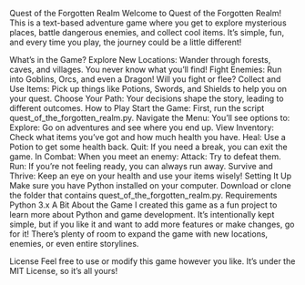 Quest of the Forgotten Realm
Welcome to Quest of the Forgotten Realm! This is a text-based adventure game where you get to explore mysterious places, battle dangerous enemies, and collect cool items. It’s simple, fun, and every time you play, the journey could be a little different!

What’s in the Game?
Explore New Locations: Wander through forests, caves, and villages. You never know what you’ll find!
Fight Enemies: Run into Goblins, Orcs, and even a Dragon! Will you fight or flee?
Collect and Use Items: Pick up things like Potions, Swords, and Shields to help you on your quest.
Choose Your Path: Your decisions shape the story, leading to different outcomes.
How to Play
Start the Game: First, run the script quest_of_the_forgotten_realm.py.
Navigate the Menu: You’ll see options to:
Explore: Go on adventures and see where you end up.
View Inventory: Check what items you’ve got and how much health you have.
Heal: Use a Potion to get some health back.
Quit: If you need a break, you can exit the game.
In Combat: When you meet an enemy:
Attack: Try to defeat them.
Run: If you’re not feeling ready, you can always run away.
Survive and Thrive: Keep an eye on your health and use your items wisely!
Setting It Up
Make sure you have Python installed on your computer.
Download or clone the folder that contains quest_of_the_forgotten_realm.py.
Requirements
Python 3.x
A Bit About the Game
I created this game as a fun project to learn more about Python and game development. It’s intentionally kept simple, but if you like it and want to add more features or make changes, go for it! There’s plenty of room to expand the game with new locations, enemies, or even entire storylines.

License
Feel free to use or modify this game however you like. It’s under the MIT License, so it’s all yours!
